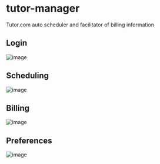 # tutor-manager
Tutor.com auto scheduler and facilitator of billing information

## Login
![image](https://user-images.githubusercontent.com/73978713/214758927-f9f579f0-334d-496f-8b28-b5014c9984f4.png)

## Scheduling
![image](https://user-images.githubusercontent.com/73978713/214758769-77909f47-d7e8-44ff-a0eb-b7d250400f3b.png)

## Billing
![image](https://user-images.githubusercontent.com/73978713/214758877-d7477931-162c-4062-aa61-d672e7a881f6.png)

## Preferences
![image](https://user-images.githubusercontent.com/73978713/214758978-e6522d32-8cf4-4705-a911-568589990e2d.png)
